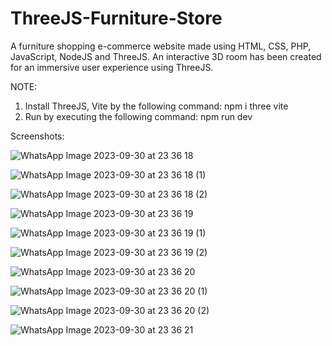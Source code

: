 # ThreeJS-Furniture-Store
A furniture shopping e-commerce website made using HTML, CSS, PHP, JavaScript, NodeJS and ThreeJS. An interactive 3D room has been created for an immersive user experience using ThreeJS.

NOTE:
1. Install ThreeJS, Vite by the following command: npm i three vite
2. Run by executing the following command: npm run dev

Screenshots:

![WhatsApp Image 2023-09-30 at 23 36 18](https://github.com/Harkirattt/ThreeJS-Furniture-Store/assets/92502372/385b577f-aceb-46f0-91c7-79c8007841c2)

![WhatsApp Image 2023-09-30 at 23 36 18 (1)](https://github.com/Harkirattt/ThreeJS-Furniture-Store/assets/92502372/bd057924-7b0e-474c-83c5-a30d22bdfeb4)

![WhatsApp Image 2023-09-30 at 23 36 18 (2)](https://github.com/Harkirattt/ThreeJS-Furniture-Store/assets/92502372/05209176-a725-482c-9b9f-6703e1aa2ebe)

![WhatsApp Image 2023-09-30 at 23 36 19](https://github.com/Harkirattt/ThreeJS-Furniture-Store/assets/92502372/36405cdf-9d1f-43c6-9048-6ad736821b2a)

![WhatsApp Image 2023-09-30 at 23 36 19 (1)](https://github.com/Harkirattt/ThreeJS-Furniture-Store/assets/92502372/c3246b29-71e6-4fc7-a80c-444478eade00)

![WhatsApp Image 2023-09-30 at 23 36 19 (2)](https://github.com/Harkirattt/ThreeJS-Furniture-Store/assets/92502372/f634598a-0431-4bfb-bca2-55a8de43af7b)

![WhatsApp Image 2023-09-30 at 23 36 20](https://github.com/Harkirattt/ThreeJS-Furniture-Store/assets/92502372/d2b91f0a-f536-4ea7-a58b-25921284326c)

![WhatsApp Image 2023-09-30 at 23 36 20 (1)](https://github.com/Harkirattt/ThreeJS-Furniture-Store/assets/92502372/7c36e6eb-28e0-4bc7-816f-424d2a38d6ae)

![WhatsApp Image 2023-09-30 at 23 36 20 (2)](https://github.com/Harkirattt/ThreeJS-Furniture-Store/assets/92502372/0124aa1f-fb4a-48e4-80a2-32b3480cbec3)

![WhatsApp Image 2023-09-30 at 23 36 21](https://github.com/Harkirattt/ThreeJS-Furniture-Store/assets/92502372/ebb28347-cb8c-4ef5-9845-47a3732c8459)
